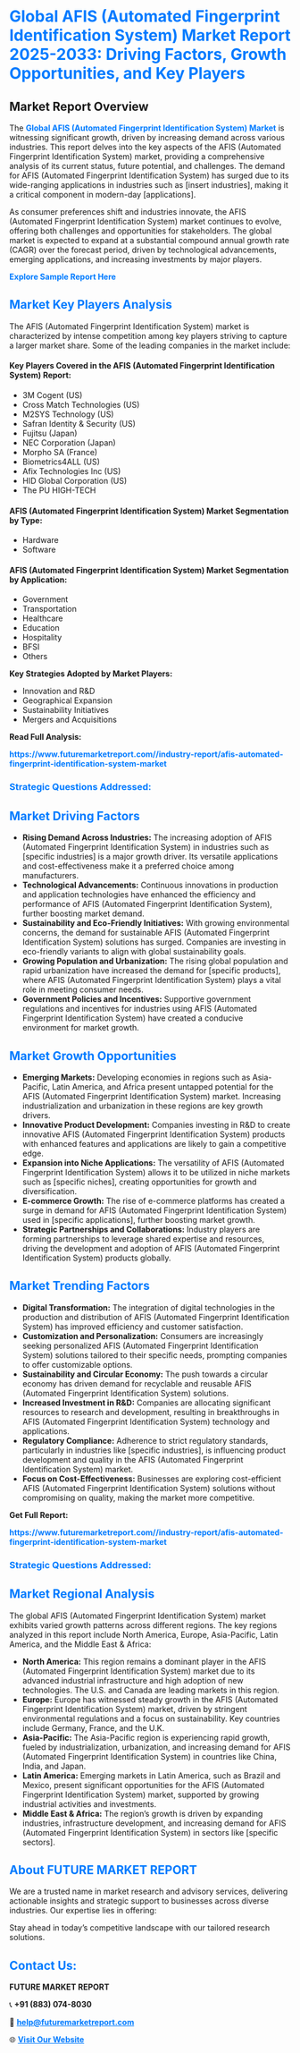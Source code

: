 <h1 style="color: #007BFF;">Global AFIS (Automated Fingerprint Identification System) Market Report 2025-2033: Driving Factors, Growth Opportunities, and Key Players</h1>

<section id="overview">
<h2>Market Report Overview</h2>
<p>The <a href="https://www.futuremarketreport.com//industry-report/afis-automated-fingerprint-identification-system-market" style="color: #007BFF; text-decoration: none;"><strong>Global AFIS (Automated Fingerprint Identification System) Market</strong></a> is witnessing significant growth, driven by increasing demand across various industries. This report delves into the key aspects of the AFIS (Automated Fingerprint Identification System) market, providing a comprehensive analysis of its current status, future potential, and challenges. The demand for AFIS (Automated Fingerprint Identification System) has surged due to its wide-ranging applications in industries such as [insert industries], making it a critical component in modern-day [applications].</p>
<p>As consumer preferences shift and industries innovate, the AFIS (Automated Fingerprint Identification System) market continues to evolve, offering both challenges and opportunities for stakeholders. The global market is expected to expand at a substantial compound annual growth rate (CAGR) over the forecast period, driven by technological advancements, emerging applications, and increasing investments by major players.</p>
</section>

<section id="overview">
<p><a href="https://www.futuremarketreport.com//request-sample/reportId=76530" style="color: #007BFF; text-decoration: none;"><strong>Explore Sample Report Here</strong></a></p>
</section>

<section id="key-players">
<h2 style="color: #007BFF;">Market Key Players Analysis</h2>
<p>The AFIS (Automated Fingerprint Identification System) market is characterized by intense competition among key players striving to capture a larger market share. Some of the leading companies in the market include:</p>
<h4>Key Players Covered in the AFIS (Automated Fingerprint Identification System) Report:</h4>
<ul><li>3M Cogent (US)</li><li>Cross Match Technologies (US)</li><li>M2SYS Technology (US)</li><li>Safran Identity &amp; Security (US)</li><li>Fujitsu (Japan)</li><li>NEC Corporation (Japan)</li><li>Morpho SA (France)</li><li>Biometrics4ALL (US)</li><li>Afix Technologies Inc (US)</li><li>HID Global Corporation (US)</li><li>The PU HIGH-TECH</li></ul>
<h4>AFIS (Automated Fingerprint Identification System) Market Segmentation by Type:</h4>
<ul><li>Hardware</li><li>Software</li></ul>

<h4>AFIS (Automated Fingerprint Identification System) Market Segmentation by Application:</h4>
<ul><li>Government</li><li>Transportation</li><li>Healthcare</li><li>Education</li><li>Hospitality</li><li>BFSI</li><li>Others</li></ul>
<p><strong>Key Strategies Adopted by Market Players:</strong></p>
<ul>
<li>Innovation and R&D</li>
<li>Geographical Expansion</li>
<li>Sustainability Initiatives</li>
<li>Mergers and Acquisitions</li>
</ul>
</section>

<section>
<p><strong>Read Full Analysis: </strong></p><a href="https://www.futuremarketreport.com//industry-report/afis-automated-fingerprint-identification-system-market" style="color: #007BFF; text-decoration: none;"><strong>https://www.futuremarketreport.com//industry-report/afis-automated-fingerprint-identification-system-market</strong></a>
<h3 style="color: #007BFF;">Strategic Questions Addressed:</h3>
</section>

<section id="driving-factors">
<h2 style="color: #007BFF;">Market Driving Factors</h2>
<ul>
<li><strong>Rising Demand Across Industries:</strong> The increasing adoption of AFIS (Automated Fingerprint Identification System) in industries such as [specific industries] is a major growth driver. Its versatile applications and cost-effectiveness make it a preferred choice among manufacturers.</li>
<li><strong>Technological Advancements:</strong> Continuous innovations in production and application technologies have enhanced the efficiency and performance of AFIS (Automated Fingerprint Identification System), further boosting market demand.</li>
<li><strong>Sustainability and Eco-Friendly Initiatives:</strong> With growing environmental concerns, the demand for sustainable AFIS (Automated Fingerprint Identification System) solutions has surged. Companies are investing in eco-friendly variants to align with global sustainability goals.</li>
<li><strong>Growing Population and Urbanization:</strong> The rising global population and rapid urbanization have increased the demand for [specific products], where AFIS (Automated Fingerprint Identification System) plays a vital role in meeting consumer needs.</li>
<li><strong>Government Policies and Incentives:</strong> Supportive government regulations and incentives for industries using AFIS (Automated Fingerprint Identification System) have created a conducive environment for market growth.</li>
</ul>
</section>

<section id="growth-opportunities">
<h2 style="color: #007BFF;">Market Growth Opportunities</h2>
<ul>
<li><strong>Emerging Markets:</strong> Developing economies in regions such as Asia-Pacific, Latin America, and Africa present untapped potential for the AFIS (Automated Fingerprint Identification System) market. Increasing industrialization and urbanization in these regions are key growth drivers.</li>
<li><strong>Innovative Product Development:</strong> Companies investing in R&D to create innovative AFIS (Automated Fingerprint Identification System) products with enhanced features and applications are likely to gain a competitive edge.</li>
<li><strong>Expansion into Niche Applications:</strong> The versatility of AFIS (Automated Fingerprint Identification System) allows it to be utilized in niche markets such as [specific niches], creating opportunities for growth and diversification.</li>
<li><strong>E-commerce Growth:</strong> The rise of e-commerce platforms has created a surge in demand for AFIS (Automated Fingerprint Identification System) used in [specific applications], further boosting market growth.</li>
<li><strong>Strategic Partnerships and Collaborations:</strong> Industry players are forming partnerships to leverage shared expertise and resources, driving the development and adoption of AFIS (Automated Fingerprint Identification System) products globally.</li>
</ul>
</section>

<section id="trending-factors">
<h2 style="color: #007BFF;">Market Trending Factors</h2>
<ul>
<li><strong>Digital Transformation:</strong> The integration of digital technologies in the production and distribution of AFIS (Automated Fingerprint Identification System) has improved efficiency and customer satisfaction.</li>
<li><strong>Customization and Personalization:</strong> Consumers are increasingly seeking personalized AFIS (Automated Fingerprint Identification System) solutions tailored to their specific needs, prompting companies to offer customizable options.</li>
<li><strong>Sustainability and Circular Economy:</strong> The push towards a circular economy has driven demand for recyclable and reusable AFIS (Automated Fingerprint Identification System) solutions.</li>
<li><strong>Increased Investment in R&D:</strong> Companies are allocating significant resources to research and development, resulting in breakthroughs in AFIS (Automated Fingerprint Identification System) technology and applications.</li>
<li><strong>Regulatory Compliance:</strong> Adherence to strict regulatory standards, particularly in industries like [specific industries], is influencing product development and quality in the AFIS (Automated Fingerprint Identification System) market.</li>
<li><strong>Focus on Cost-Effectiveness:</strong> Businesses are exploring cost-efficient AFIS (Automated Fingerprint Identification System) solutions without compromising on quality, making the market more competitive.</li>
</ul>
</section>

<section>
<p><strong>Get Full Report: </strong></p><a href="https://www.futuremarketreport.com//industry-report/afis-automated-fingerprint-identification-system-market" style="color: #007BFF; text-decoration: none;"><strong>https://www.futuremarketreport.com//industry-report/afis-automated-fingerprint-identification-system-market</strong></a>
<h3 style="color: #007BFF;">Strategic Questions Addressed:</h3>
</section>


<section id="regional-analysis">
<h2 style="color: #007BFF;">Market Regional Analysis</h2>
<p>The global AFIS (Automated Fingerprint Identification System) market exhibits varied growth patterns across different regions. The key regions analyzed in this report include North America, Europe, Asia-Pacific, Latin America, and the Middle East & Africa:</p>
<ul>
<li><strong>North America:</strong> This region remains a dominant player in the AFIS (Automated Fingerprint Identification System) market due to its advanced industrial infrastructure and high adoption of new technologies. The U.S. and Canada are leading markets in this region.</li>
<li><strong>Europe:</strong> Europe has witnessed steady growth in the AFIS (Automated Fingerprint Identification System) market, driven by stringent environmental regulations and a focus on sustainability. Key countries include Germany, France, and the U.K.</li>
<li><strong>Asia-Pacific:</strong> The Asia-Pacific region is experiencing rapid growth, fueled by industrialization, urbanization, and increasing demand for AFIS (Automated Fingerprint Identification System) in countries like China, India, and Japan.</li>
<li><strong>Latin America:</strong> Emerging markets in Latin America, such as Brazil and Mexico, present significant opportunities for the AFIS (Automated Fingerprint Identification System) market, supported by growing industrial activities and investments.</li>
<li><strong>Middle East & Africa:</strong> The region’s growth is driven by expanding industries, infrastructure development, and increasing demand for AFIS (Automated Fingerprint Identification System) in sectors like [specific sectors].</li>
</ul>
</section>

<footer>
<h2 style="color: #007BFF;">About FUTURE MARKET REPORT</h2>
<p>We are a trusted name in market research and advisory services, delivering actionable insights and strategic support to businesses across diverse industries. Our expertise lies in offering:</p>

<p>Stay ahead in today’s competitive landscape with our tailored research solutions.</p>

<h2 style="color: #007BFF;">Contact Us:</h2>
<p><strong>FUTURE MARKET REPORT</strong></p>
<p>📞 <strong>+91 (883) 074-8030</strong></p>
<p>📧 <strong><a href="mailto:help@futuremarketreport.com" style="color: #007BFF;">help@futuremarketreport.com</a></strong></p>
<p>🌐 <strong><a href="https://www.futuremarketreport.com/" style="color: #007BFF;">Visit Our Website</a></strong></p>
</footer>